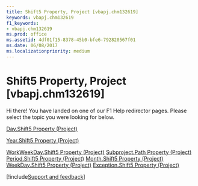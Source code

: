 ```yaml
---
title: Shift5 Property, Project [vbapj.chm132619]
keywords: vbapj.chm132619
f1_keywords:
- vbapj.chm132619
ms.prod: office
ms.assetid: 4df01f15-8378-45b0-bfe6-792820567f01
ms.date: 06/08/2017
ms.localizationpriority: medium
---
```



# Shift5 Property, Project [vbapj.chm132619]

Hi there! You have landed on one of our F1 Help redirector pages. Please select the topic you were looking for below.

[Day.Shift5 Property (Project)](https://msdn.microsoft.com/library/fcefb5c5-c1c1-31a6-d6d1-2bd3676dbc4f%28Office.15%29.aspx)

[Year.Shift5 Property (Project)](https://msdn.microsoft.com/library/5b076a75-7576-5f52-ed90-3615cb041e07%28Office.15%29.aspx)

[WorkWeekDay.Shift5 Property (Project)](https://msdn.microsoft.com/library/814fe10f-59ff-c830-c21f-433907c142d8%28Office.15%29.aspx)
[Subproject.Path Property (Project)](https://msdn.microsoft.com/library/57bd6c44-5a2e-a2c8-c733-4c46e32be780%28Office.15%29.aspx)
[Period.Shift5 Property (Project)](https://msdn.microsoft.com/library/4e3e363f-cd36-77b0-4572-4e43e8b58bd5%28Office.15%29.aspx)
[Month.Shift5 Property (Project)](https://msdn.microsoft.com/library/662b3249-a68a-7fe0-4d45-71e5fa4c9ec1%28Office.15%29.aspx)
[WeekDay.Shift5 Property (Project)](https://msdn.microsoft.com/library/1bfee704-e2cd-8fdd-23a4-a182c853dca3%28Office.15%29.aspx)
[Exception.Shift5 Property (Project)](https://msdn.microsoft.com/library/1275285a-3471-08bd-12b6-d37e60e4d9be%28Office.15%29.aspx)

[!include[Support and feedback](~/includes/feedback-boilerplate.md)]